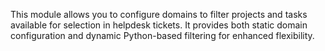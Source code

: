 This module allows you to configure domains to filter projects and tasks available for selection in helpdesk tickets. It provides both static domain configuration and dynamic Python-based filtering for enhanced flexibility.
